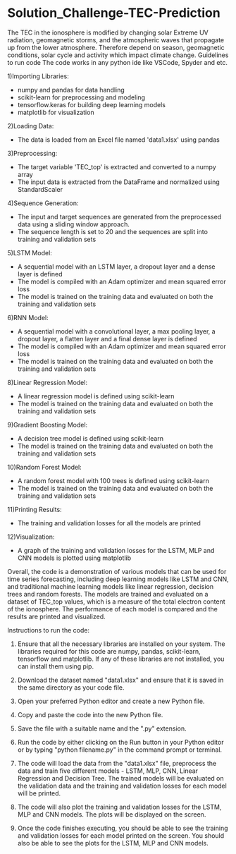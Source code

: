 # Solution_Challenge-TEC-Prediction
The TEC in the ionosphere is modified by changing solar Extreme UV radiation, geomagnetic storms, and the atmospheric waves that propagate up from the lower atmosphere. Therefore depend on season, geomagnetic conditions, solar cycle and activity which impact climate change.
Guidelines to run code
The code works in any python ide like VSCode, Spyder and etc.

1)Importing Libraries:

* numpy and pandas for data handling
* scikit-learn for preprocessing and modeling
* tensorflow.keras for building deep learning models
* matplotlib for visualization

2)Loading Data:
* The data is loaded from an Excel file named 'data1.xlsx' using pandas

3)Preprocessing:
* The target variable 'TEC_top' is extracted and converted to a numpy array
* The input data is extracted from the DataFrame and normalized using StandardScaler

4)Sequence Generation:
* The input and target sequences are generated from the preprocessed data using a sliding window approach.
* The sequence length is set to 20 and the sequences are split into training and validation sets

5)LSTM Model:
* A sequential model with an LSTM layer, a dropout layer and a dense layer is defined
* The model is compiled with an Adam optimizer and mean squared error loss
* The model is trained on the training data and evaluated on both the training and validation sets



6)RNN Model:
* A sequential model with a convolutional layer, a max pooling layer, a dropout layer, a flatten layer and a final dense layer is defined
* The model is compiled with an Adam optimizer and mean squared error loss
* The model is trained on the training data and evaluated on both the training and validation sets

8)Linear Regression Model:
* A linear regression model is defined using scikit-learn
* The model is trained on the training data and evaluated on both the training and validation sets

9)Gradient Boosting Model:
* A decision tree model is defined using scikit-learn
* The model is trained on the training data and evaluated on both the training and validation sets

10)Random Forest Model:
* A random forest model with 100 trees is defined using scikit-learn
* The model is trained on the training data and evaluated on both the training and validation sets

11)Printing Results:
* The training and validation losses for all the models are printed

12)Visualization:
* A graph of the training and validation losses for the LSTM, MLP and CNN models is plotted using matplotlib

Overall, the code is a demonstration of various models that can be used for time series forecasting, including deep learning models like LSTM and CNN, and traditional machine learning models like linear regression, decision trees and random forests. The models are trained and evaluated on a dataset of TEC_top values, which is a measure of the total electron content of the ionosphere. The performance of each model is compared and the results are printed and visualized.

Instructions to run the code:

1. Ensure that all the necessary libraries are installed on your system. The libraries required for this code are numpy, pandas, scikit-learn, tensorflow and matplotlib. If any of these libraries are not installed, you can install them using pip.

2. Download the dataset named "data1.xlsx" and ensure that it is saved in the same directory as your code file.

3. Open your preferred Python editor and create a new Python file.

4. Copy and paste the code into the new Python file.

5. Save the file with a suitable name and the ".py" extension.

6. Run the code by either clicking on the Run button in your Python editor or by typing "python filename.py" in the command prompt or terminal.

7. The code will load the data from the "data1.xlsx" file, preprocess the data and train five different models - LSTM, MLP, CNN, Linear Regression and Decision Tree. The trained models will be evaluated on the validation data and the training and validation losses for each model will be printed.

8. The code will also plot the training and validation losses for the LSTM, MLP and CNN models. The plots will be displayed on the screen.

9. Once the code finishes executing, you should be able to see the training and validation losses for each model printed on the screen. You should also be able to see the plots for the LSTM, MLP and CNN models.




